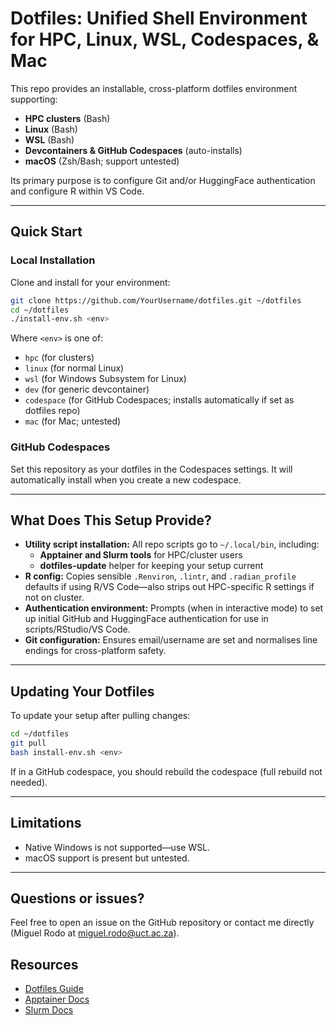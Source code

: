# Dotfiles: Unified Shell Environment for HPC, Linux, WSL, Codespaces, & Mac

This repo provides an installable, cross-platform dotfiles environment supporting:

* **HPC clusters** (Bash)
* **Linux** (Bash)
* **WSL** (Bash)
* **Devcontainers & GitHub Codespaces** (auto-installs)
* **macOS** (Zsh/Bash; support untested)

Its primary purpose is to configure Git and/or HuggingFace authentication and configure R within VS Code. 

---

## Quick Start

### Local Installation

Clone and install for your environment:

```bash
git clone https://github.com/YourUsername/dotfiles.git ~/dotfiles
cd ~/dotfiles
./install-env.sh <env>
```

Where `<env>` is one of:

* `hpc` (for clusters)
* `linux` (for normal Linux)
* `wsl` (for Windows Subsystem for Linux)
* `dev` (for generic devcontainer)
* `codespace` (for GitHub Codespaces; installs automatically if set as dotfiles repo)
* `mac` (for Mac; untested)

### GitHub Codespaces

Set this repository as your dotfiles in the Codespaces settings. It will automatically install when you create a new codespace.

---

## What Does This Setup Provide?

* **Utility script installation:**
  All repo scripts go to `~/.local/bin`, including:
  * **Apptainer and Slurm tools** for HPC/cluster users
  * **dotfiles-update** helper for keeping your setup current
* **R config:**
  Copies sensible `.Renviron`, `.lintr`, and `.radian_profile` defaults if using R/VS Code—also strips out HPC-specific R settings if not on cluster.
* **Authentication environment:**
  Prompts (when in interactive mode) to set up initial GitHub and HuggingFace authentication for use in scripts/RStudio/VS Code.
* **Git configuration:**
  Ensures email/username are set and normalises line endings for cross-platform safety.

---

## Updating Your Dotfiles

To update your setup after pulling changes:

```bash
cd ~/dotfiles
git pull
bash install-env.sh <env>
```

If in a GitHub codespace, you should rebuild the codespace (full rebuild not needed).

---

## Limitations

* Native Windows is not supported—use WSL.
* macOS support is present but untested.

---

## Questions or issues?

Feel free to open an issue on the GitHub repository or contact me directly (Miguel Rodo at miguel.rodo@uct.ac.za).

## Resources

* [Dotfiles Guide](https://dotfiles.github.io/)
* [Apptainer Docs](https://apptainer.org/docs/)
* [Slurm Docs](https://slurm.schedmd.com/documentation.html)
